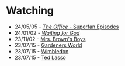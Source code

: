 # Watching

- 24/05/05 - [_The Office_ - Superfan Episodes](https://en.wikipedia.org/wiki/The_Office_(American_TV_series))
- 24/01/02 - [_Waiting for God_](https://en.wikipedia.org/wiki/Waiting_for_God_(TV_series))
- 23/11/02 - [Mrs. Brown's Boys](https://en.wikipedia.org/wiki/Mrs._Brown%27s_Boys)
- 23/07/15 - [Gardeners World](/posts/gardeners-world)
- 23/07/15 - [Wimbledon](/notes/tennis)
- 23/07/15 - [Ted Lasso](/lists/next)